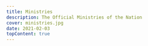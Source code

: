 ```yaml
---
title: Ministries
description: The Official Ministries of the Nation
cover: ministries.jpg
date: 2021-02-03
topContent: true
---
```

